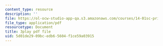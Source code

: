 ```yaml
---
content_type: resource
description: ''
file: https://ol-ocw-studio-app-qa.s3.amazonaws.com/courses/14-01sc-principles-of-microeconomics-fall-2011/5d01de2909bcedb65604f1ce59a03915_MfoAkzgpaoQ.pdf
file_type: application/pdf
resourcetype: Document
title: 3play pdf file
uid: 5d01de29-09bc-edb6-5604-f1ce59a03915
---
```

